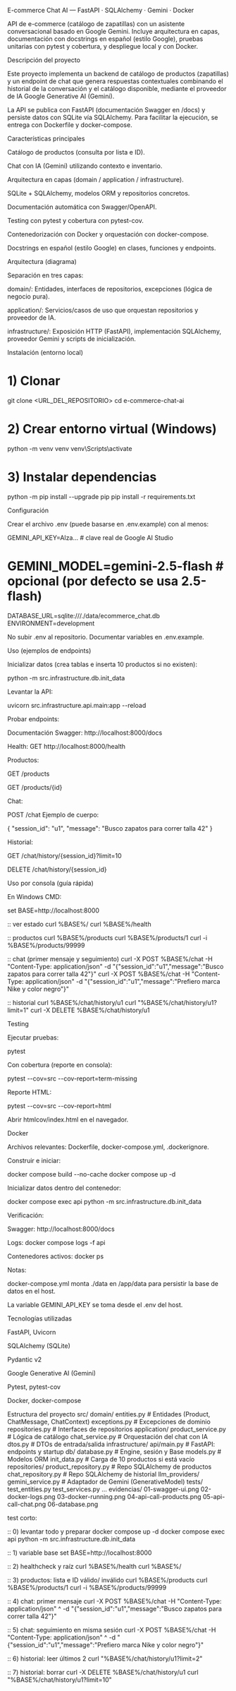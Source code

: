 E-commerce Chat AI — FastAPI · SQLAlchemy · Gemini · Docker

API de e-commerce (catálogo de zapatillas) con un asistente conversacional basado en Google Gemini.
Incluye arquitectura en capas, documentación con docstrings en español (estilo Google), pruebas unitarias con pytest y cobertura, y despliegue local y con Docker.

Descripción del proyecto

Este proyecto implementa un backend de catálogo de productos (zapatillas) y un endpoint de chat que genera respuestas contextuales combinando el historial de la conversación y el catálogo disponible, mediante el proveedor de IA Google Generative AI (Gemini).

La API se publica con FastAPI (documentación Swagger en /docs) y persiste datos con SQLite vía SQLAlchemy. Para facilitar la ejecución, se entrega con Dockerfile y docker-compose.

Características principales

Catálogo de productos (consulta por lista e ID).

Chat con IA (Gemini) utilizando contexto e inventario.

Arquitectura en capas (domain / application / infrastructure).

SQLite + SQLAlchemy, modelos ORM y repositorios concretos.

Documentación automática con Swagger/OpenAPI.

Testing con pytest y cobertura con pytest-cov.

Contenedorización con Docker y orquestación con docker-compose.

Docstrings en español (estilo Google) en clases, funciones y endpoints.

Arquitectura (diagrama)

Separación en tres capas:

domain/: Entidades, interfaces de repositorios, excepciones (lógica de negocio pura).

application/: Servicios/casos de uso que orquestan repositorios y proveedor de IA.

infrastructure/: Exposición HTTP (FastAPI), implementación SQLAlchemy, proveedor Gemini y scripts de inicialización.

Instalación (entorno local)
# 1) Clonar
git clone <URL_DEL_REPOSITORIO>
cd e-commerce-chat-ai

# 2) Crear entorno virtual (Windows)
python -m venv venv
venv\Scripts\activate

# 3) Instalar dependencias
python -m pip install --upgrade pip
pip install -r requirements.txt

Configuración

Crear el archivo .env (puede basarse en .env.example) con al menos:

GEMINI_API_KEY=AIza...                  # clave real de Google AI Studio
# GEMINI_MODEL=gemini-2.5-flash         # opcional (por defecto se usa 2.5-flash)
DATABASE_URL=sqlite:///./data/ecommerce_chat.db
ENVIRONMENT=development


No subir .env al repositorio. Documentar variables en .env.example.

Uso (ejemplos de endpoints)

Inicializar datos (crea tablas e inserta 10 productos si no existen):

python -m src.infrastructure.db.init_data


Levantar la API:

uvicorn src.infrastructure.api.main:app --reload


Probar endpoints:

Documentación Swagger: http://localhost:8000/docs

Health: GET http://localhost:8000/health

Productos:

GET /products

GET /products/{id}

Chat:

POST /chat
Ejemplo de cuerpo:

{
  "session_id": "u1",
  "message": "Busco zapatos para correr talla 42"
}


Historial:

GET /chat/history/{session_id}?limit=10

DELETE /chat/history/{session_id}

Uso por consola (guía rápida)

En Windows CMD:

set BASE=http://localhost:8000

:: ver estado
curl %BASE%/
curl %BASE%/health

:: productos
curl %BASE%/products
curl %BASE%/products/1
curl -i %BASE%/products/99999

:: chat (primer mensaje y seguimiento)
curl -X POST %BASE%/chat -H "Content-Type: application/json" -d "{\"session_id\":\"u1\",\"message\":\"Busco zapatos para correr talla 42\"}"
curl -X POST %BASE%/chat -H "Content-Type: application/json" -d "{\"session_id\":\"u1\",\"message\":\"Prefiero marca Nike y color negro\"}"

:: historial
curl %BASE%/chat/history/u1
curl "%BASE%/chat/history/u1?limit=1"
curl -X DELETE %BASE%/chat/history/u1

Testing

Ejecutar pruebas:

pytest


Con cobertura (reporte en consola):

pytest --cov=src --cov-report=term-missing


Reporte HTML:

pytest --cov=src --cov-report=html


Abrir htmlcov/index.html en el navegador.

Docker

Archivos relevantes: Dockerfile, docker-compose.yml, .dockerignore.

Construir e iniciar:

docker compose build --no-cache
docker compose up -d


Inicializar datos dentro del contenedor:

docker compose exec api python -m src.infrastructure.db.init_data


Verificación:

Swagger: http://localhost:8000/docs

Logs: docker compose logs -f api

Contenedores activos: docker ps

Notas:

docker-compose.yml monta ./data en /app/data para persistir la base de datos en el host.

La variable GEMINI_API_KEY se toma desde el .env del host.

Tecnologías utilizadas

FastAPI, Uvicorn

SQLAlchemy (SQLite)

Pydantic v2

Google Generative AI (Gemini)

Pytest, pytest-cov

Docker, docker-compose

Estructura del proyecto
src/
  domain/
    entities.py               # Entidades (Product, ChatMessage, ChatContext)
    exceptions.py             # Excepciones de dominio
    repositories.py           # Interfaces de repositorios
  application/
    product_service.py        # Lógica de catálogo
    chat_service.py           # Orquestación del chat con IA
    dtos.py                   # DTOs de entrada/salida
  infrastructure/
    api/main.py               # FastAPI: endpoints y startup
    db/
      database.py             # Engine, sesión y Base
      models.py               # Modelos ORM
      init_data.py            # Carga de 10 productos si está vacío
    repositories/
      product_repository.py   # Repo SQLAlchemy de productos
      chat_repository.py      # Repo SQLAlchemy de historial
    llm_providers/
      gemini_service.py       # Adaptador de Gemini (GenerativeModel)
tests/
  test_entities.py
  test_services.py
  ...
evidencias/
  01-swagger-ui.png
  02-docker-logs.png
  03-docker-running.png
  04-api-call-products.png
  05-api-call-chat.png
  06-database.png

  test corto:

  :: 0) levantar todo y preparar
docker compose up -d
docker compose exec api python -m src.infrastructure.db.init_data

:: 1) variable base
set BASE=http://localhost:8000

:: 2) healthcheck y raíz
curl %BASE%/health
curl %BASE%/

:: 3) productos: lista e ID válido/ inválido
curl %BASE%/products
curl %BASE%/products/1
curl -i %BASE%/products/99999

:: 4) chat: primer mensaje
curl -X POST %BASE%/chat -H "Content-Type: application/json" ^
 -d "{\"session_id\":\"u1\",\"message\":\"Busco zapatos para correr talla 42\"}"

:: 5) chat: seguimiento en misma sesión
curl -X POST %BASE%/chat -H "Content-Type: application/json" ^
 -d "{\"session_id\":\"u1\",\"message\":\"Prefiero marca Nike y color negro\"}"

:: 6) historial: leer últimos 2
curl "%BASE%/chat/history/u1?limit=2"

:: 7) historial: borrar
curl -X DELETE %BASE%/chat/history/u1
curl "%BASE%/chat/history/u1?limit=10"